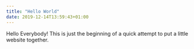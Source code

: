 ```yaml
---
title: "Hello World"
date: 2019-12-14T13:59:43+01:00
---
```


Hello Everybody! This is just the beginning of a quick attempt to put a little website together.

